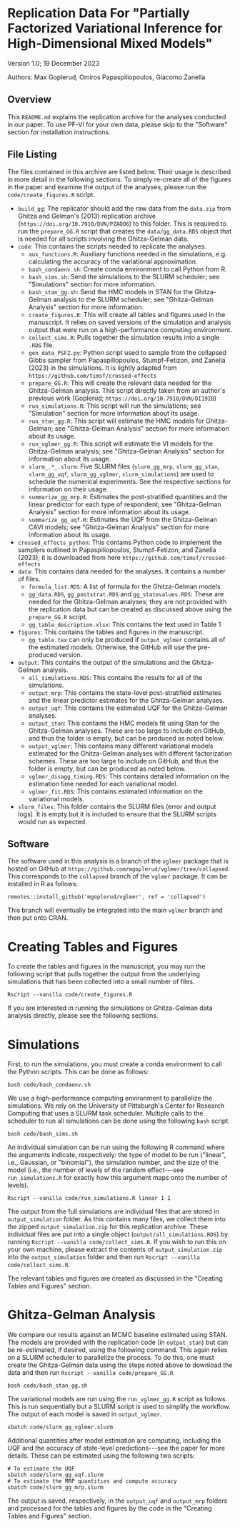 # Replication Data For "Partially Factorized Variational Inference for High-Dimensional Mixed Models" 

Version 1.0; 19 December 2023

Authors: Max Goplerud, Omiros Papaspiliopoulos, Giacomo Zanella

## Overview

This `README.md` explains the replication archive for the analyses conducted in our paper. To use PF-VI for your own data, please skip to the "Software" section for installation instructions.

## File Listing

The files contained in this archive are listed below. Their usage is described in more detail in the following sections. To simply re-create all of the figures in the paper and examine the output of the analyses, please run the `code/create_figures.R` script.

- `build_gg`: The replicator should add the raw data from the `data.zip` from Ghitza and Gelman's (2013) replication archive (`https://doi.org/10.7910/DVN/PZAOO6`) to this folder. This is required to run the `prepare_GG.R` script that creates the `data/gg_data.RDS` object that is needed for all scripts involving the Ghitza-Gelman data.
- `code`: This contains the scripts needed to replicate the analyses.
  - `aux_functions.R`: Auxiliary functions needed in the simulations, e.g. calculating the accuracy of the variational approximation.
  - `bash_condaenv.sh`: Create conda environment to call Python from R.
  - `bash_sims.sh`: Send the simulations to the SLURM scheduler; see "Simulations" section for more information.
  - `bash_stan_gg.sh`: Send the HMC models in STAN for the Ghitza-Gelman analysis to the SLURM scheduler; see "Ghitza-Gelman Analysis" section for more information.
  - `create_figures.R`: This will create all tables and figures used in the manuscript. It relies on saved versions of the simulation and analysis output that were run on a high-performance computing environment.
  - `collect_sims.R`: Pulls together the simulation results into a single `.RDS` file.
  - `gen_data_PSFZ.py`: Python script used to sample from the collapsed Gibbs sampler from Papaspiliopoulos, Stumpf-Fetizon, and Zanella (2023) in the simulations. It is lightly adapted from `https://github.com/timsf/crossed-effects`
  - `prepare_GG.R`: This will create the relevant data needed for the Ghitza-Gelman analysis. This script directly taken from an author's previous work (Goplerud; `https://doi.org/10.7910/DVN/DI19IB`)
  - `run_simulations.R`: This script will run the simulations; see "Simulation" section for more information about its usage.
  - `run_stan_gg.R`: This script will estimate the HMC models for Ghitza-Gelman; see "Ghitza-Gelman Analysis" section for more information about its usage.
  - `run_vglmer_gg.R`: This script will estimate the VI models for the Ghitza-Gelman analysis; see "Ghitza-Gelman Analysis" section for information about its usage.
  - `slurm_.*_.slurm`: Five SLURM files (`slurm_gg_mrp`, `slurm_gg_stan`, `slurm_gg_uqf`, `slurm_gg_vglmer`, `slurm_simulations`) are used to schedule the numerical experiments. See the respective sections for information on their usage.
  - `summarize_gg_mrp.R`: Estimates the post-stratified quantities and the linear predictor for each type of respondent; see "Ghitza-Gelman Analysis" section for more information about its usage. 
  - `summarize_gg_uqf.R`: Estimates the UQF from the Ghitza-Gelman CAVI models; see "Ghitza-Gelman Analysis" section for more information about its usage.
- `crossed_effects_python`: This contains Python code to implement the samplers outlined in Papaspiliopoulos, Stumpf-Fetizon, and Zanella (2023); it is downloaded from here `https://github.com/timsf/crossed-effects`
- `data`: This contains data needed for the analyses. It contains a number of files.
  - `formula_list.RDS`: A list of formula for the Ghitza-Gelman models.
  - `gg_data.RDS`, `gg_poststrat.RDS` and `gg_statevalues.RDS`: These are needed for the Ghitza-Gelman analyses; they are not provided with the replication data but can be created as discussed above using the `prepare_GG.R` script.
  - `gg_table_description.xlsx`: This contains the text used in Table 1
- `figures`: This contains the tables and figures in the manuscript.
  - `gg_table.tex` can only be produced if `output_vglmer` contains all of the estimated models. Otherwise, the GitHub will use the pre-produced version.
- `output`: This contains the output of the simulations and the Ghitza-Gelman analysis.
  - `all_simulations.RDS`: This contains the results for all of the simulations.
  - `output_mrp`: This contains the state-level post-stratified estimates and the linear predictor estimates for the Ghitza-Gelman analyses.
  - `output_uqf`: This contains the estimated UQF for the Ghitza-Gelman analyses.
  - `output_stan`: This contains the HMC models fit using Stan for the Ghitza-Gelman analyses. These are too large to include on GitHub, and thus the folder is empty, but can be produced as noted below.
  - `output_vglmer`: This contains many different variational models estimated for the Ghitza-Gelman analyses with different factorization schemes. These are too large to include on GitHub, and thus the folder is empty, but can be produced as noted below.
  - `vglmer_disagg_timing.RDS`: This contains detailed information on the estimation time needed for each variational model.
  - `vglmer_fit.RDS`: This contains estimated information on the variational models.
- `slurm_files`: This folder contains the SLURM files (error and output logs). It is empty but it is included to ensure that the SLURM scripts would run as expected.

## Software

The software used in this analysis is a branch of the `vglmer` package that is hosted on GitHub at `https://github.com/mgoplerud/vglmer/tree/collapsed`. This corresponds to the `collapsed` branch of the `vglmer` package. It can be installed in R as follows:

```
remotes::install_github('mgoplerud/vglmer', ref = 'collapsed')
```

This branch will eventually be integrated into the main `vglmer` branch and then put onto CRAN.

# Creating Tables and Figures

To create the tables and figures in the manuscript, you may run the following script that pulls together the output from the underlying simulations that has been collected into a small number of files.

```
Rscript --vanilla code/create_figures.R
```

If you are interested in running the simulations or Ghitza-Gelman data analysis directly, please see the following sections.

# Simulations

First, to run the simulations, you must create a conda environment to call the Python scripts. This can be done as follows:

```
bash code/bash_condaenv.sh
```

We use a high-performance computing environment to parallelize the simulations. We rely on the University of Pittsburgh's Center for Research Computing that uses a SLURM task scheduler. Multiple calls to the scheduler to run all simulations can be done using the following `bash` script:

```
bash code/bash_sims.sh
```

An individual simulation can be run using the following R command where the arguments indicate, respectively: the type of model to be run ("linear", i.e., Gaussian, or "binomial"), the simulation number, and the size of the model (i.e., the number of levels of the random effect---see `run_simulations.R` for exactly how this argument maps onto the number of levels).

```
Rscript --vanilla code/run_simulations.R linear 1 1
```

The output from the full simulations are individual files that are stored in `output_simulation` folder. As this contains many files, we collect them into the zipped `output_simulation.zip` for this replication archive. These individual files are put into a single object (`output/all_simulations.RDS`) by running `Rscript --vanilla code/collect_sims.R`. If you wish to run this on your own machine, please extract the contents of `output_simulation.zip` into the `output_simulation` folder and then run `Rscript --vanilla code/collect_sims.R`.

The relevant tables and figures are created as discussed in the "Creating Tables and Figures" section.

# Ghitza-Gelman Analysis

We compare our results against an MCMC baseline estimated using STAN. The models are provided with the replication code (in `output_stan`) but can be re-estimated, if desired, using the following command. This again relies on a SLURM scheduler to parallelize the process. To do this, one must create the Ghitza-Gelman data using the steps noted above to download the data and then run `Rscript --vanilla code/prepare_GG.R`

```
bash code/bash_stan_gg.sh
```

The variational models are run using the `run_vglmer_gg.R` script as follows. This is run sequentially but a SLURM script is used to simplify the workflow. The output of each model is saved in `output_vglmer`.

```
sbatch code/slurm_gg_vglmer.slurm
```

Additional quantities after model estimation are computing, including the UQF and the accuracy of state-level predictions---see the paper for more details. These can be estimated using the following two scripts:

```
# To estimate the UQF
sbatch code/slurm_gg_uqf.slurm
# To estimate the MRP quantities and compute accuracy
sbatch code/slurm_gg_mrp.slurm
```

The output is saved, respectively, in the `output_uqf` and `output_mrp` folders and processed for the tables and figures by the code in the "Creating Tables and Figures" section.
